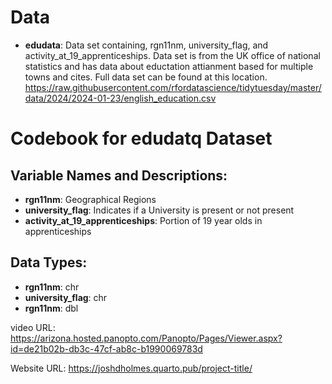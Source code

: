 # Data
-   **edudata**: Data set containing, rgn11nm, university_flag, and activity_at_19_apprenticeships. Data set is from the UK office of national statistics and has data about eductation attianment based for multiple towns and cites. Full data set can be found at this location. https://raw.githubusercontent.com/rfordatascience/tidytuesday/master/data/2024/2024-01-23/english_education.csv

# Codebook for edudatq Dataset

## Variable Names and Descriptions:

-   **rgn11nm**: Geographical Regions 
-   **university_flag**: Indicates if a University is present or not present 
-   **activity_at_19_apprenticeships**: Portion of 19 year olds in apprenticeships

## Data Types:

-   **rgn11nm**: chr
-   **university_flag**: chr
-   **rgn11nm**: dbl



video URL: https://arizona.hosted.panopto.com/Panopto/Pages/Viewer.aspx?id=de21b02b-db3c-47cf-ab8c-b1990069783d

Website URL: https://joshdholmes.quarto.pub/project-title/